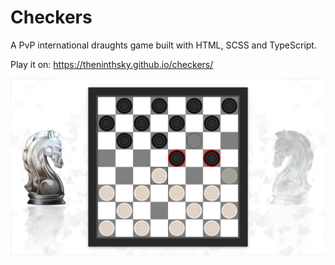 # Checkers
A PvP international draughts game built with HTML, SCSS and TypeScript.

Play it on: https://theninthsky.github.io/checkers/

![repository image](assets/images/repository-image.jpg)